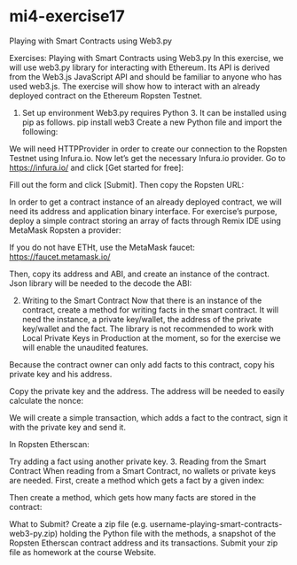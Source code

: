 # mi4-exercise17
Playing with Smart Contracts using Web3.py

Exercises: Playing with Smart Contracts using Web3.py
In this exercise, we will use web3.py library for interacting with Ethereum. Its API is derived from the Web3.js JavaScript API and should be familiar to anyone who has used web3.js. The exercise will show how to interact with an already deployed contract on the Ethereum Ropsten Testnet.
1.	Set up environment
Web3.py requires Python 3. It can be installed using pip as follows.
pip install web3
Create a new Python file and import the following:
 
We will need HTTPProvider in order to create our connection to the Ropsten Testnet using Infura.io.
Now let’s get the necessary Infura.io provider. Go to https://infura.io/ and click [Get started for free]:
 
Fill out the form and click [Submit]. Then copy the Ropsten URL:
 
 
In order to get a contract instance of an already deployed contract, we will need its address and application binary interface. For exercise’s purpose, deploy a simple contract storing an array of facts through Remix IDE using MetaMask Ropsten a provider:
 
If you do not have ETHt, use the MetaMask faucet: https://faucet.metamask.io/ 

Then, copy its address and ABI, and create an instance of the contract. Json library will be needed to the decode the ABI:
	 

2.	Writing to the Smart Contract
Now that there is an instance of the contract, create a method for writing facts in the smart contract. It will need the instance, a private key/wallet, the address of the private key/wallet and the fact. The library is not recommended to work with Local Private Keys in Production at the moment, so for the exercise we will enable the unaudited features. 
 
Because the contract owner can only add facts to this contract, copy his private key and his address.
 
 
Copy the private key and the address. The address will be needed to easily calculate the nonce:
 
 
We will create a simple transaction, which adds a fact to the contract, sign it with the private key and send it.
 
 
In Ropsten Etherscan:
 

Try adding a fact using another private key.
3.	Reading from the Smart Contract
When reading from a Smart Contract, no wallets or private keys are needed. 
First, create a method which gets a fact by a given index:
 
 
Then create a method, which gets how many facts are stored in the contract:
 
 
What to Submit?
Create a zip file (e.g. username-playing-smart-contracts-web3-py.zip) holding the Python file with the methods, a snapshot of the Ropsten Etherscan contract address and its transactions.
Submit your zip file as homework at the course Website.
